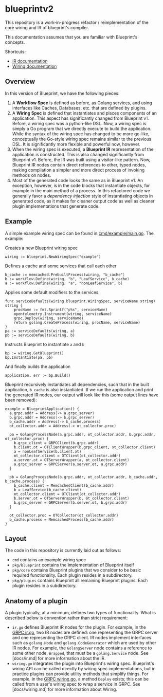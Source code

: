 # blueprintv2

This repository is a work-in-progress refactor / reimplementation of the core wiring and IR of blueprint's compiler.

This documentation assumes that you are familiar with Blueprint's concepts.

Shortcuts:
* [IR documentation](docs/ir.md)
* [Wiring documentation](docs/wiring.md)

## Overview

In this version of Blueprint, we have the following pieces:

1. A **Workflow Spec** is defined as before, as Golang services, and using interfaces like Caches, Databases, etc. that are defined by plugins.
2. A **Wiring Spec** is defined that instantiates and places components of an application.  This aspect has significantly changed from Blueprint v1.  Before, a wiring spec was a python-like DSL.  Now, a wiring spec is simply a Go program that we directly execute to build the application.  While the syntax of the wiring spec has changed to be more go-like, conceptually the Go-style wiring spec remains similar to the previous DSL.  It is significantly more flexible and powerful now, however.
3. When the wiring spec is executed, a **Blueprint IR** representation of the application is constructed.  This is also changed significantly from Blueprint v1.  Before, the IR was built using a visitor-like pattern.  Now, Blueprint IR nodes contain direct references to other, typed nodes, making compilation a simpler and more direct process of invoking methods on nodes.
4. Most of the generated code looks the same as in Blueprint v1.  An exception, however, is in the code blocks that instantiate objects, for example in the main method of a process.  In this refactored code we generally favor a *dependency injection* style of instantiating objects in generated code, as it makes for cleaner output code as well as cleaner plugin implementations that generate code.

## Example

A simple example wiring spec can be found in [cmd/example/main.go](cmd/example/main.go).  The example:

Creates a new Blueprint wiring spec
```
wiring := blueprint.NewWiringSpec("example")
```

Defines a cache and some services that call each other
```
b_cache := memcached.PrebuiltProcess(wiring, "b_cache")
b := workflow.Define(wiring, "b", "LeafService", b_cache)
a := workflow.Define(wiring, "a", "nonLeafService", b)
```

Applies some default modifiers to the services
```
func serviceDefaults(wiring blueprint.WiringSpec, serviceName string) string {
	procName := fmt.Sprintf("p%s", serviceName)
	opentelemetry.Instrument(wiring, serviceName)
	grpc.Deploy(wiring, serviceName)
	return golang.CreateProcess(wiring, procName, serviceName)
}
pa := serviceDefaults(wiring, a)
pb := serviceDefaults(wiring, b)
```

Instructs Blueprint to instantiate `a` and `b`
```
bp := wiring.GetBlueprint()
bp.Instantiate(pa, pb)
```

And finally builds the application
```
application, err := bp.Build()
```

Blueprint recursively instantiates all dependencies, such that in the built application, `b_cache` is also instantiated.  If we run the application and print the generated IR nodes, our output will look like this (some output lines have been removed):

```
example = BlueprintApplication() {
  a.grpc.addr = Address(-> a.grpc_server)
  b.grpc.addr = Address(-> b.grpc_server)
  b_cache.addr = Address(-> b_cache.process)
  ot_collector.addr = Address(-> ot_collector.proc)

  pa = GolangProcessNode(a.grpc.addr, ot_collector.addr, b.grpc.addr, ot_collector.proc) {
    b.grpc_client = GRPCClient(b.grpc.addr)
    b.client.ot = OTClientWrapper(b.grpc_client, ot_collector.client)
    a = nonLeafService(b.client.ot)
    ot_collector.client = OTClient(ot_collector.addr)
    a.server.ot = OTServerWrapper(a, ot_collector.client)
    a.grpc_server = GRPCServer(a.server.ot, a.grpc.addr)
  }

  pb = GolangProcessNode(b.grpc.addr, ot_collector.addr, b_cache.addr, b_cache.process) {
    b_cache.client = MemcachedClient(b_cache.addr)
    b = LeafService(b_cache.client)
    ot_collector.client = OTClient(ot_collector.addr)
    b.server.ot = OTServerWrapper(b, ot_collector.client)
    b.grpc_server = GRPCServer(b.server.ot, b.grpc.addr)
  }

  ot_collector.proc = OTCollector(ot_collector.addr)
  b_cache.process = MemcachedProcess(b_cache.addr)
}
```


## Layout

The code in this repository is currently laid out as follows:

* `cmd` contains an example wiring spec
* `pkg/blueprint` contains the implementation of Blueprint itself
* `pkg/core` contains Blueprint plugins that we consider to be basic required functionality.  Each plugin resides in a subdirectory.
* `pkg/plugins` contains Blueprint all remaining Blueprint plugins.  Each plugin resides in a subdirectory.

## Anatomy of a plugin

A plugin typically, at a minimum, defines two types of functionality.  What is described below is convention rather than strict requirement:

* `ir.go` defines Blueprint IR nodes for the plugin.  For example, in the [GRPC ir.go](pkg/plugins/grpc/ir.go), two IR nodes are defined: one representing the GRPC server and one representing the GRPC client.  IR nodes implement interfaces such as `golang.Node` and `golang.CodeGenerator` which are used by other IR nodes.  For example, the `GolangServer` node contains a reference to some other node, `Wrapped`, that must be a `golang.Service` node.  See [docs/ir.md] for more information about the IR.
* `wiring.go` integrates the plugin into Blueprint's wiring spec.  Blueprint's wiring API can be called directly by wiring spec implementations, but in practice plugins can provide utility methods that simplify things.  For example, in the [GRPC wiring.go](pkg/plugins/grpc/wiring.go), a method `Deploy` exists; this can be called from a user's wiring spec to wrap a service in GRPC.  See [docs/wiring.md] for more information about Wiring.
